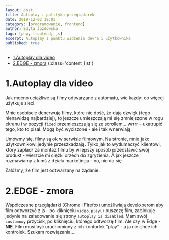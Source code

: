 ```yaml
---
layout: post
title: Autoplay i polityka przeglądarek
date: 2019-12-02 19:01
category: [programowanie, frontend]
author: Edyta Jozdowska
tags: [php, frontend, js]
excerpt: Autoplay z punktu widzenia dev'a i użytkownika
published: true
---
```


<!-- TOC -->

- [1.Autoplay dla video](#1autoplay-dla-video)
- [2.EDGE - zmora](#2edge---zmora)
{:class='content_list'}
<!-- /TOC -->

# 1.Autoplay dla video
Jak mocno uciążliwe są filmy odtwarzane z automatu, wie każdy, co więcej użytkuje sieci. 

Mnie osobiście denerwują filmy, które nie dość, że dają dźwięk (tego nienawidzę najbardziej), to jeszcze umieszczają mi się zmniejszone w rogu ekranu i w pozycji `fixed` przemieszczają się ze scrollem....wrrrr - ukatrupić tego, kto to pisał. Mogą być wyciszone - ale i tak wnerwiają.   


Umówmy się, filmy są ok w serwisie filmowym. Na stronie, mnie jako użytkownikowi jedynie przeszkadzają. Tylko jak to wytłumaczyć klientowi, który zapłacił za montaż filmu by w lepszy sposób przedstawić swój produkt - wierzcie mi ciężki orzech do zgryzienia. A jak jeszcze rozmawiamy z kimś z działu marketingu - no, nie da się. 

Załóżmy, że film jest odtwarzany na żądanie.

# 2.EDGE - zmora
Współczesne przeglądarki (Chrome i Firefox) umożliwiają developerom aby film odtworzyć z js - po kliknięciu `video.play()` puszczę film, zablokuję jedynie na załadowanie się strony `autoplay is disabled`. Mam swój `customowy` przycisk, po kliknięciu, którego odtworzę film. Ale czy w Edge - **NIE**. Film musi być uruchomiony z ich kontorlek "play" - a ja nie chce ich kontrolek. Szukam rozwiązania....
